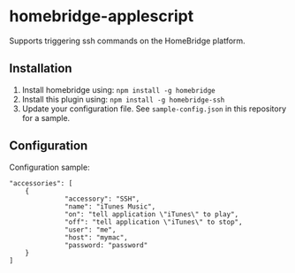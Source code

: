 homebridge-applescript
======================

Supports triggering ssh commands on the HomeBridge platform.

## Installation

1. Install homebridge using: `npm install -g homebridge`
2. Install this plugin using: `npm install -g homebridge-ssh`
3. Update your configuration file. See `sample-config.json` in this repository for a sample.

## Configuration

Configuration sample:

```
"accessories": [
	{
              "accessory": "SSH",
              "name": "iTunes Music",
              "on": "tell application \"iTunes\" to play",
              "off": "tell application \"iTunes\" to stop",
              "user": "me",
              "host": "mymac",
              "password: "password"
	}
]
```
